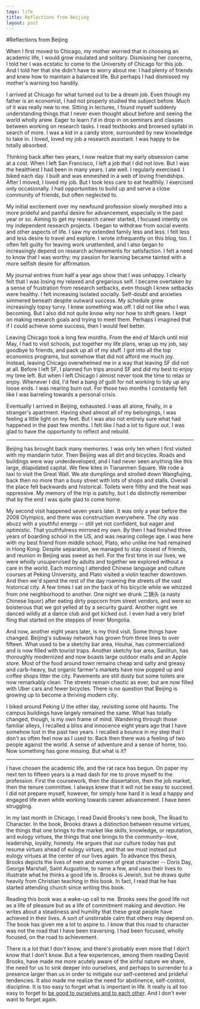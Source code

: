 ```yaml
--- 
tags: life
title: Reflections from Beijing
layout: post
---
```


#Reflections from Beijing

When I first moved to Chicago, my mother worried that in choosing an academic life, I would grow insulated and solitary. Dismissing her concerns, I told her I was ecstatic to come to the University of Chicago for this job. And I told her that she didn't have to worry about me: I had plenty of friends and knew how to maintain a balanced life. But perhaps I had dismissed my mother's warning too handily. 

I arrived at Chicago for what turned out to be a dream job. Even though my father is an economist, I had not properly studied the subject before. Much of it was really new to me. Sitting in lectures, I found myself suddenly understanding things that I never even thought about before and seeing the world wholly anew. Eager to learn I'd in drop in on seminars and classes between working on research tasks. I read textbooks and browsed syllabi in search of more. I was a kid in a candy store, surrounded by new knowledge to take in. I loved, loved my job a research assistant. I was happy to be totally absorbed. 

Thinking back after two years, I now realize that my early obsession came at a cost. When I left San Francisco, I left a job that I did not love. But I was the healthiest I had been in many years. I ate well. I regularly exercised. I biked each day. I built and was enmeshed in a web of loving friendships. After I moved, I loved my job. But I took less care to eat healthily. I exercised only occasionally. I had opportunities to build up and serve a close community of friends, but often neglected to. 

My initial excitement over my newfound profession slowly morphed into a more prideful and painful desire for advancement, especially in the past year or so. Aiming to get my research career started, I focused intently on my independent research projects. I began to withdraw from social events and other aspects of life. I saw my extended family less and less. I felt less and less desire to travel and explore. I wrote infrequently on this blog, too. I often felt guilty for leaving work unattended, and I also began to increasingly depend on research achievements for satisfaction. I felt a need to know that I was worthy; my passion for learning became tainted with a more selfish desire for affirmation. 

My journal entries from half a year ago show that I was unhappy. I clearly felt that I was losing my relaxed and gregarious self. I became overtaken by a sense of frustration from research setbacks, even though I knew setbacks were healthy. I felt increasing isolated socially. Self-doubt and anxieties simmered beneath despite outward success. My schedule grew increasingly topsy turvy. I knew something was off. I did not like who I was becoming. But I also did not quite know why nor how to shift gears. I kept on making research goals and trying to meet them. Perhaps I imagined that if I could achieve some success, then I would feel better. 

Leaving Chicago took a long few months. From the end of March until mid May, I had to visit schools, put together my life plans, wrap up my job, say goodbye to friends, and pack up all of my stuff. I got into all the top economics programs, but somehow that did not afford me much joy. Instead, leaving Chicago overwhelmed me in a way that leaving SF did not at all. Before I left SF, I planned fun trips around SF and did my best to enjoy my time left. But when I left Chicago I almost never took the time to relax or enjoy. Whenever I did, I'd feel a bang of guilt for not working to tidy up any loose ends. I was nearing burn out. For those two months I constantly felt like I was barreling towards a personal crisis. 

Eventually I arrived in Beijing, exhausted. I was all alone, finally, in a stranger's apartment. Having shed almost all of my belongings, I was feeling a little light on my feet. But I was also not entirely sure what had happened in the past few months. I felt like I had a lot to figure out. I was glad to have the opportunity to reflect and rebuild. 

------

Beijing has brought back many memories. I was only ten when I first visited with my mandarin tutor. Then Beijing was all dirt and bicycles. Roads and buildings were way underdeveloped, and I had never seen anything like this large, dilapidated capital. We flew kites in Tiananmen Square. We rode a taxi to visit the Great Wall. We ate dumplings and strolled down Wangfujing, back then no more than a busy street with lots of shops and stalls. Overall the place felt backwards and historical. Toilets were filthy and the heat was oppressive. My memory of the trip is patchy, but I do distinctly remember that by the end I was quite glad to come home. 

My second visit happened seven years later. It was only a year before the 2008 Olympics, and there was construction everywhere. The city was abuzz with a youthful energy -- still yet not confident, but eager and optimistic. That youthfulness mirrored my own. By then I had finished three years of boarding school in the US, and was nearing college age. I was here with my best friend from middle school, Plato, who unlike me had remained in Hong Kong. Despite separation, we managed to stay closest of friends, and reunion in Beijing was sweet as hell. For the first time in our lives, we were wholly unsupervised by adults and together we explored without a care in the world. Each morning I attended Chinese language and culture courses at Peking University, and Plato visited a violin teacher downtown. And then we'd spend the rest of the day roaming the streets of the vast historical city. A few times I sat on the back of his bicycle while we whizzed from one neighborhood to another. One night we drunk 二锅头 (a nasty Chinese liquor) after eating dirty popcorn from street vendors, and were so boisterous that we got yelled at by a security guard. Another night we danced wildly at a dance club and got kicked out. I even had a very brief fling that started on the steppes of Inner Mongolia. 

And now, another eight years later, is my third visit. Some things have changed. Beijing's subway network has grown from three lines to over fifteen. What used to be a sketchy bar area, Houhai, has commercialized and is now filled with tourist traps. Another sketchy bar area, Sanlitun, has thoroughly modernized and now boasts large outdoor malls and an Apple store. Most of the food around town remains cheap and salty and greasy and carb-heavy, but organic farmer's markets have now popped up and coffee shops litter the city. Pavements are still dusty but some toilets are now remarkably clean. The streets remain chaotic as ever, but are now filled with Uber cars and fewer bicycles. There is no question that Beijing is growing up to become a thriving modern city. 

I biked around Peking U the other day, revisiting some old haunts. The campus buildings have largely remained the same. What has totally changed, though, is my own frame of mind. Wandering through those familiar alleys, I recalled a bliss and innocence eight years ago that I have somehow lost in the past two years. I recalled a bounce in my step that I don't as often feel now as I used to. Back then there was a feeling of two people against the world. A sense of adventure and a sense of home, too. Now something has gone missing. But what is it? 

------

I have chosen the academic life, and the rat race has begun. On paper my next ten to fifteen years is a mad dash for me to prove myself to the profession. First the coursework, then the dissertation, then the job market, then the tenure committee. I always knew that it will not be easy to succeed. I did not prepare myself, however, for simply how hard it is lead a happy and engaged life even while working towards career advancement. I have been struggling. 

In my last month in Chicago, I read David Brooks's new book, The Road to Character. In the book, Brooks draws a distinction between resume virtues, the things that one brings to the market like skills, knowledge, or reputation, and eulogy virtues, the things that one brings to the community--love, leadership, loyalty, honesty. He argues that our culture today has put resume virtues ahead of eulogy virtues, and that we must instead put eulogy virtues at the center of our lives again. To advance this thesis, Brooks depicts the lives of men and women of great character -- Doris Day, George Marshall, Saint Augustine, to name a few, and uses their lives to illustrate what he thinks a good life is. Brooks is Jewish, but he draws quite heavily from Christian teaching in this book. In fact, I read that he has started attending church since writing this book. 

Reading this book was a wake-up call to me. Brooks sees the good life not as a life of pleasure but as a life of commitment making and devotion. He writes about a steadiness and humility that these great people have achieved in their lives. A sort of unstirrable calm that others may depend on. The book has given me a lot to aspire to. I know that this road to character was not the road that I have been traversing. I had been focused, wholly focused, on the road to achievement. 

There is a lot that I don't know, and there's probably even more that I don't know that I don't know. But a few experiences, among them reading David Brooks, have made me more acutely aware of the sinful nature we share, the need for us to sink deeper into ourselves, and perhaps to surrender to a presence larger than us in order to mitigate our self-centered and prideful tendencies. It also made me realize the need for abstinence, self-control, discipline. It is too easy to forget what is important in life. It really is all too easy to forget to [be good to ourselves and to each other][pb]. And I don't ever want to forget again. 

[pb]: http://paulbuchheit.blogspot.hk/2012/03/eight-years-today.html
